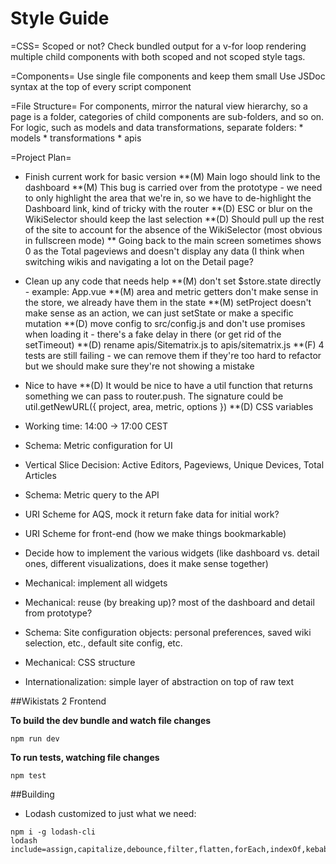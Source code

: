 Style Guide
===========

=CSS=
Scoped or not?  Check bundled output for a v-for loop rendering multiple child components with both scoped and not scoped style tags.

=Components=
Use single file components and keep them small
Use JSDoc syntax at the top of every script component

=File Structure=
For components, mirror the natural view hierarchy, so a page is a folder, categories of child components are sub-folders, and so on.
For logic, such as models and data transformations, separate folders:
    * models
    * transformations
    * apis

=Project Plan=

* Finish current work for basic version
**(M) Main logo should link to the dashboard
**(M) This bug is carried over from the prototype - we need to only highlight the area that we're in, so we have to de-highlight the Dashboard link, kind of tricky with the router
**(D) ESC or blur on the WikiSelector should keep the last selection
**(D) Should pull up the rest of the site to account for the absence of the WikiSelector (most obvious in fullscreen mode)
** Going back to the main screen sometimes shows 0 as the Total pageviews and doesn't display any data (I think when switching wikis and navigating a lot on the Detail page?

* Clean up any code that needs help
**(M) don't set $store.state directly - example: App.vue
**(M) area and metric getters don't make sense in the store, we already have them in the state
**(M) setProject doesn't make sense as an action, we can just setState or make a specific mutation
**(D) move config to src/config.js and don't use promises when loading it - there's a fake delay in there (or get rid of the setTimeout)
**(D) rename apis/Sitematrix.js to apis/sitematrix.js
**(F) 4 tests are still failing - we can remove them if they're too hard to refactor but we should make sure they're not showing a mistake

* Nice to have
**(D) It would be nice to have a util function that returns something we can pass to router.push.  The signature could be util.getNewURL({ project, area, metric, options })
**(D) CSS variables


* Working time: 14:00 -> 17:00 CEST
* Schema: Metric configuration for UI
* Vertical Slice Decision: Active Editors, Pageviews, Unique Devices, Total Articles
* Schema: Metric query to the API
* URI Scheme for AQS, mock it return fake data for initial work?
* URI Scheme for front-end (how we make things bookmarkable)
* Decide how to implement the various widgets (like dashboard vs. detail ones, different visualizations, does it make sense together)
* Mechanical: implement all widgets
* Mechanical: reuse (by breaking up)? most of the dashboard and detail from prototype?
* Schema: Site configuration objects: personal preferences, saved wiki selection, etc., default site config, etc.
* Mechanical: CSS structure
* Internationalization: simple layer of abstraction on top of raw text


##Wikistats 2 Frontend

**To build the dev bundle and watch file changes**

```
npm run dev
```

**To run tests, watching file changes**

```
npm test
```

##Building

* Lodash customized to just what we need:

```
npm i -g lodash-cli
lodash include=assign,capitalize,debounce,filter,flatten,forEach,indexOf,kebabCase,last,take,transform
```
